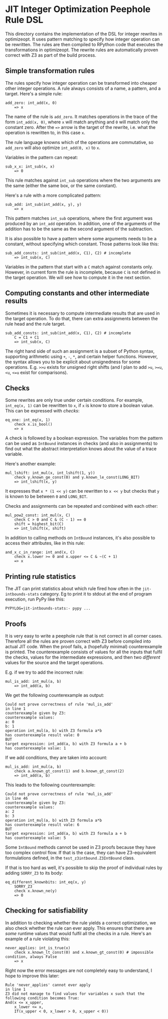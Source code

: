 # JIT Integer Optimization Peephole Rule DSL

This directory contains the implementation of the DSL for integer rewrites in
optimizeopt. It uses pattern matching to specify how integer operation can be
rewritten. The rules are then compiled to RPython code that executes the
transformations in optimizeopt. The rewrite rules are automatically proven
correct with Z3 as part of the build process.

## Simple transformation rules

The rules specify how integer operation can be transformed into cheaper other
integer operations. A rule always consists of a name, a pattern, and a target. Here's a simple rule:

```
add_zero: int_add(x, 0)
    => x
```

The name of the rule is `add_zero`. It matches operations in the trace of the
form `int_add(x, 0)`, where `x` will match anything and `0` will match only the
constant zero. After the `=>` arrow is the target of the rewrite, i.e. what the
operation is rewritten to, in this case `x`.

The rule language knowns which of the operations are commutative, so `add_zero`
will also optimize `int_add(0, x)` to `x`.

Variables in the pattern can repeat:

```
sub_x_x: int_sub(x, x)
    => 0
```

This rule matches against `int_sub` operations where the two arguments are the
same (either the same box, or the same constant).

Here's a rule with a more complicated pattern:

```
sub_add: int_sub(int_add(x, y), y)
    => x
```

This pattern matches `int_sub` operations, where the first argument was
produced by an `int_add` operation. In addition, one of the arguments of the
addition has to be the same as the second argument of the subtraction.

It is also possible to have a pattern where some arguments needs to be a
constant, without specifying which constant. Those patterns look like this:

```
sub_add_consts: int_sub(int_add(x, C1), C2) # incomplete
    => int_sub(x, C)
```

Variables in the pattern that start with a `C` match against constants only.
However, in current form the rule is incomplete, because `C` is not defined in
the target operation. We will see how to compute it in the next section.

## Computing constants and other intermediate results

Sometimes it is necessary to compute intermediate results that are used in the
target operation. To do that, there can extra assignments between the rule head
and the rule target.

```
sub_add_consts: int_sub(int_add(x, C1), C2) # incomplete
    C = C1 + C1
    => int_sub(x, C)
```

The right hand side of such an assignment is a subset of Python syntax,
supporting arithmetic using `+`, `-`, `*`, and certain helper functions.
However, the syntax allows you to be explicit about unsignedness for some
operations. E.g. `>>u` exists for unsigned right shifts (and I plan to add
`>u`, `>=u`, `<u`, `<=u` exist for comparisons).

## Checks

Some rewrites are only true under certain conditions. For example, `int_eq(x,
1)` can be rewritten to `x`, if `x` is know to store a boolean value. This can
be expressed with *checks*:

```
eq_one: int_eq(x, 1)
    check x.is_bool()
    => x
```

A check is followed by a boolean expression. The variables from the pattern can
be used as `IntBound` instances in checks (and also in assignments) to find out
what the abstract interpretation knows about the value of a trace variable.

Here's another example:

```
mul_lshift: int_mul(x, int_lshift(1, y))
    check y.known_ge_const(0) and y.known_le_const(LONG_BIT)
    => int_lshift(x, y)
```

It expresses that `x * (1 << y)` can be rewritten to `x << y` but checks that
`y` is known to be between `0` and `LONG_BIT`.

Checks and assignments can be repeated and combined with each other:

```
mul_pow2_const: int_mul(x, C)
    check C > 0 and C & (C - 1) == 0
    shift = highest_bit(C)
    => int_lshift(x, shift)
```

In addition to calling methods on `IntBound` instances, it's also possible to
access their attributes, like in this rule:

```
and_x_c_in_range: int_and(x, C)
    check x.lower >= 0 and x.upper <= C & ~(C + 1)
    => x
```

## Printing rule statistics

The JIT can print statistics about which rule fired how often in the
`jit-intbounds-stats` category. Eg to print it to stdout at the end of program
execution, run PyPy like this:

```
PYPYLOG=jit-intbounds-stats:- pypy ...
```

## Proofs

It is very easy to write a peephole rule that is not correct in all corner
cases. Therefore all the rules are proven correct with Z3 before compiled into
actual JIT code. When the proof fails, a (hopefully minimal) counterexample is
printed. The counterexample consists of values for all the inputs that fulfil
the checks, values for the intermediate expressions, and then two *different*
values for the source and the target operations.

E.g. if we try to add the incorrect rule:

```
mul_is_add: int_mul(a, b)
    => int_add(a, b)
```

We get the following counterexample as output:

```
Could not prove correctness of rule 'mul_is_add'
in line 1
counterexample given by Z3:
counterexample values:
a: 0
b: 1
operation int_mul(a, b) with Z3 formula a*b
has counterexample result vale: 0
BUT
target expression: int_add(a, b) with Z3 formula a + b
has counterexample value: 1
```

If we add conditions, they are taken into account:

```
mul_is_add: int_mul(a, b)
    check a.known_gt_const(1) and b.known_gt_const(2)
    => int_add(a, b)
```

This leads to the following counterexample:

```
Could not prove correctness of rule 'mul_is_add'
in line 46
counterexample given by Z3:
counterexample values:
a: 2
b: 3
operation int_mul(a, b) with Z3 formula a*b
has counterexample result vale: 6
BUT
target expression: int_add(a, b) with Z3 formula a + b
has counterexample value: 5
```

Some `IntBound` methods cannot be used in Z3 proofs because they have too
complex control flow. If that is the case, they can have Z3-equivalent
formulations defined, in the `test_z3intbound.Z3IntBound` class.

If that is too hard as well, it's possible to skip the proof of individual
rules by adding `SORRY_Z3` to its body:

```
eq_different_knownbits: int_eq(x, y)
    SORRY_Z3
    check x.known_ne(y)
    => 0
```

## Checking for satisfiability

In addition to checking whether the rule yields a correct optimization, we also
check whether the rule can ever apply. This ensures that there are *some*
runtime values that would fulfil all the checks in a rule. Here's an example of
a rule violating this:

```
never_applies: int_is_true(x)
    check x.known_lt_const(0) and x.known_gt_const(0) # impossible condition, always False
    => x
```

Right now the error messages are not completely easy to understand, I hope to
improve this later:

```
Rule 'never_applies' cannot ever apply
in line 1
Z3 did not manage to find values for variables x such that the following condition becomes True:
And(x <= x_upper,
    x_lower <= x,
    If(x_upper < 0, x_lower > 0, x_upper < 0))
```
